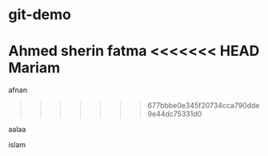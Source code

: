 # git-demo

Ahmed
sherin 
fatma
<<<<<<< HEAD
Mariam
=======
afnan
>>>>>>> 677bbbe0e345f20734cca790dde9e44dc75331d0



aalaa


islam

